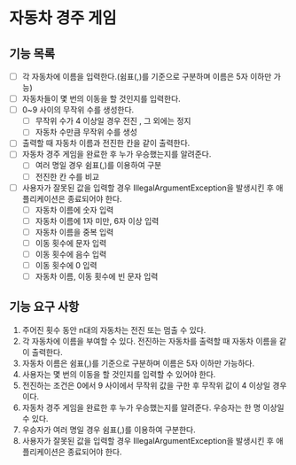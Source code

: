 # 자동차 경주 게임

## 기능 목록


- [ ] 각 자동차에 이름을 입력한다.(쉼표(,)를 기준으로 구분하며 이름은 5자 이하만 가능)
- [ ] 자동차들이 몇 번의 이동을 할 것인지를 입력한다.
- [ ] 0~9 사이의 무작위 수를 생성한다.
    - [ ] 무작위 수가 4 이상일 경우 전진 , 그 외에는 정지
    - [ ] 자동차 수만큼 무작위 수를 생성
- [ ] 출력할 때 자동차 이름과 전진한 칸을 같이 출력한다.
- [ ] 자동차 경주 게임을 완료한 후 누가 우승했는지를 알려준다.
    - [ ] 여러 명일 경우 쉼표(,)를 이용하여 구분
    - [ ] 전진한 칸 수를 비교
- [ ] 사용자가 잘못된 값을 입력할 경우 IllegalArgumentException을 발생시킨 후 애플리케이션은 종료되어야 한다.
  - [ ] 자동차 이름에 숫자 입력
  - [ ] 자동차 이름에 1자 미만, 6자 이상 입력
  - [ ] 자동차 이름을 중복 입력
  - [ ] 이동 횟수에 문자 입력
  - [ ] 이동 횟수에 음수 입력
  - [ ] 이동 횟수에 0 입력
  - [ ] 자동차 이름, 이동 횟수에 빈 문자 입력

## 기능 요구 사항

1. 주어진 횟수 동안 n대의 자동차는 전진 또는 멈출 수 있다.
2. 각 자동차에 이름을 부여할 수 있다. 전진하는 자동차를 출력할 때 자동차 이름을 같이 출력한다.
3. 자동차 이름은 쉼표(,)를 기준으로 구분하며 이름은 5자 이하만 가능하다.
4. 사용자는 몇 번의 이동을 할 것인지를 입력할 수 있어야 한다.
5. 전진하는 조건은 0에서 9 사이에서 무작위 값을 구한 후 무작위 값이 4 이상일 경우이다.
6. 자동차 경주 게임을 완료한 후 누가 우승했는지를 알려준다. 우승자는 한 명 이상일 수 있다.
7. 우승자가 여러 명일 경우 쉼표(,)를 이용하여 구분한다.
8. 사용자가 잘못된 값을 입력할 경우 IllegalArgumentException을 발생시킨 후 애플리케이션은 종료되어야 한다.